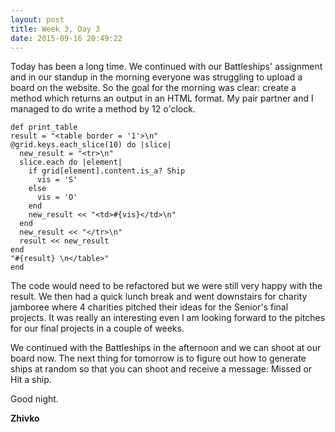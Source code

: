 ```yaml
---
layout: post
title: Week 3, Day 3
date: 2015-09-16 20:49:22
---
```

Today has been a long time. We continued with our Battleships' assignment and in our standup in the morning everyone was struggling to upload a board on the website. So the goal for the morning was clear: create a method which returns an output in an HTML format. My pair partner and I managed to do write a method by 12 o'clock.

    def print_table
    result = "<table border = '1'>\n"
    @grid.keys.each_slice(10) do |slice|
      new_result = "<tr>\n"
      slice.each do |element|
        if grid[element].content.is_a? Ship
          vis = 'S'
        else
          vis = 'O'
        end
        new_result << "<td>#{vis}</td>\n"
      end
      new_result << "</tr>\n"
      result << new_result
    end
    "#{result} \n</table>"
    end

The code would need to be refactored but we were still very happy with the result. We then had a quick lunch break and went downstairs for charity jamboree where 4 charities pitched their ideas for the Senior's final projects. It was really an interesting even I am looking forward to the pitches for our final projects in a couple of weeks.

We continued with the Battleships in the afternoon and we can shoot at our board now. The next thing for tomorrow is to figure out how to generate ships at random so that you can shoot and receive a message: Missed or Hit a ship.

Good night.

__Zhivko__
